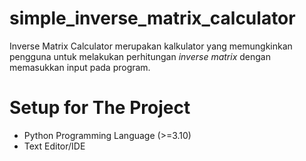 # simple_inverse_matrix_calculator
Inverse Matrix Calculator merupakan kalkulator yang memungkinkan
pengguna untuk melakukan perhitungan *inverse matrix* dengan memasukkan
input pada program.

# Setup for The Project
- Python Programming Language (>=3.10)
- Text Editor/IDE
